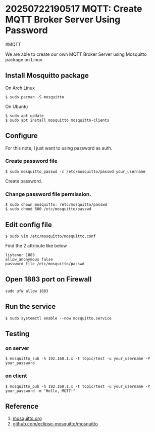 # 20250722190517 MQTT: Create MQTT Broker Server Using Password

#MQTT

We are able to create our own MQTT Broker Server using Mosquitto package on Linux.


## Install Mosquitto package

On Arch Linux

```
$ sudo pacman -S mosquitto
```

On Ubuntu

```
$ sudo apt update
$ sudo apt install mosquitto mosquitto-clients
```


## Configure

For this note, I just want to using password as auth.


### Create password file

```
$ sudo mosquitto_passwd -c /etc/mosquitto/passwd your_username
```

Create password.


### Change password file permission.

```
$ sudo chown mosquitto: /etc/mosquitto/passwd
$ sudo chmod 600 /etc/mosquitto/passwd
```


## Edit config file

```
$ sudo vim /etc/mosquitto/mosquitto.conf
```

Find the 2 attribute like below

```
listener 1883
allow_anonymous false
password_file /etc/mosquitto/passwd
```


## Open 1883 port on Firewall

```
sudo ufw allow 1883
```


## Run the service

```
$ sudo systemctl enable --now mosquitto.service
```

## Testing

### on server

```
$ mosquitto_sub -h 192.168.1.x -t topic/test -u your_username -P your_password
```

### on client

```
$ mosquitto_pub -h 192.168.1.x -t topic/test -u your_username -P your_password -m "Hello, MQTT!"
```


## Reference

1. [mosquitto.org](https://mosquitto.org/)
1. [github.com/eclipse-mosquitto/mosquitto](https://github.com/eclipse-mosquitto/mosquitto)
